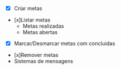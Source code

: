 - [x] Criar metas
- [x]Listar metas
    - Metas realizadas
    - Metas abertas
-[x] Marcar/Desmarcar metas com concluidas
- [x]Remover metas
- Sistemas de mensagens
